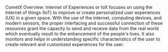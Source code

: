 CometX
Overview: Internet of Experiences or IoX focuses on using the Internet of things (IoT) to improve or create personalized user experiences (UX) in a given space. With the use of the internet, computing devices, and modern sensors, the proper interfacing and successful connection of these resources grant the capacity to send and receive data from the real world which eventually result to the enhancement of the people's lives. It also monitors and helps in understanding specific characteristics of the user to create relevant and customized experiences for the user.

